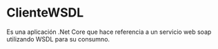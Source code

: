 # ClienteWSDL
Es una aplicación .Net Core que hace referencia a un servicio web soap utilizando WSDL para su consumno.
